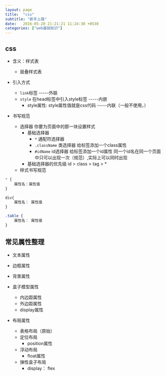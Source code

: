 ```yaml
---
layout: page
title:  "css"
subtitle: "新手上路"
date:   2016-05-20 21:21:21 11:24:30 +0530
categories: ["web基础知识"]
---
```


## css
- 含义：样式表
    - 层叠样式表

- 引入方式
    - `link`标签 -----外联
    - `style` 在head标签中引入style标签 -----内嵌
        - style属性: style属性值就是css代码 -----内联（一般不使用，）

- 书写规范
    - 选择器 你要为页面中的那一块设置样式
        - 基础选择器
            - `*` 通配符选择器
            - `.className` 类选择器 给标签添加一个class属性
            - `#idName` id选择器 给标签添加一个id属性 同一个id名在同一个页面中只可以出现一次（规范）,实际上可以同时出现
        - 基础选择器的优先级 id > class > tag > *
    - 样式书写规范

```css
* {
    属性名：属性值
}

div{
    属性名： 属性值
}

.table {
    属性名： 属性值
}
```


## 常见属性整理

- 文本属性

- 边框属性

- 背景属性

- 盒子模型属性
    - 内边距属性
    - 外边距属性
    - display属性

- 布局属性
    - 表格布局（原始）
    - 定位布局
        - position属性
    - 浮动布局
        - float属性
    - 弹性盒子布局
        - display： flex
